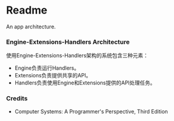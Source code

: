 # Readme
An app architecture.

### Engine-Extensions-Handlers Architecture

使用Engine-Extensions-Handlers架构的系统包含三种元素：
- Engine负责运行Handlers。
- Extensions负责提供共享的API。
- Handlers负责使用Engine和Extensions提供的API处理任务。

### Credits
- Computer Systems: A Programmer's Perspective, Third Edition
